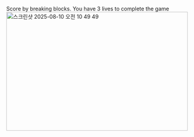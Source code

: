 Score by breaking blocks. You have 3 lives to complete the game
<img width="480" height="315" alt="스크린샷 2025-08-10 오전 10 49 49" src="https://github.com/user-attachments/assets/65cc0b43-5b79-4299-ba46-eccbbea02dd5" />
